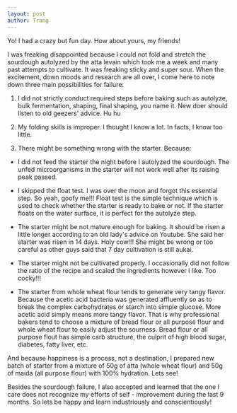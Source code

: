 ```yaml
---
layout: post
author: Trang
---
```


Yo! I had a crazy but fun day. How about yours, my friends!

I was freaking disappointed because I could not fold and stretch the sourdough autolyzed by the atta levain which took me a week and many past attempts to cultivate. It was freaking sticky and super sour. When the excitement, down moods and research are all over, I come here to note down three main possibilities for failure:

1. I did not strictly conduct required steps before baking such as autolyze, bulk fermentation, shaping, final shaping, you name it. New doer should listen to old geezers' advice. Hu hu

2. My folding skills is improper. I thought I know a lot. In facts, I know too little.

3. There might be something wrong with the starter. Because:

- I did not feed the starter the night before I autolyzed the sourdough. The unfed microorganisms in the starter will not work well after its raising peak passed.  

- I skipped the float test. I was over the moon and forgot this essential step. So yeah, goofy me!!! Float test is the simple technique which is used to check whether the starter is ready to bake or not. If the starter floats on the water surface, it is perfect for the autolyze step.

- The starter might be not mature enough for baking. It should be risen a little longer according to an old lady's advice on Youtube. She said her starter was risen in 14 days. Holy cow!!! She might be wrong or too careful as other guys said that 7 day cultivation is still aukai.

- The starter might not be cultivated properly. I occasionally did not follow the ratio of the recipe and scaled the ingredients however I like. Too cocky!!!

- The starter from whole wheat flour tends to generate very tangy flavor. Because the acetic acid bacteria was generated affluently so as to break the complex carbohydrates or starch into simple glucose. More acetic acid simply means more tangy flavor. That is why professional bakers tend to choose a mixture of bread flour or all purpose flour and whole wheat flour to easily adjust the sourness. Bread flour or all purpose flout has simple carb structure, the culprit of high blood sugar, diabetes, fatty liver, etc.

And because happiness is a process, not a destination, I prepared new batch of starter from a mixture of 50g of atta (whole wheat flour) and 50g of maida (all purpose flour) with 100% hydration. Lets see!

Besides the sourdough failure, I also accepted and learned that the one I care does not recognize my efforts of self - improvement during the last 9 months. So lets be happy and learn industriously and conscientiously!
